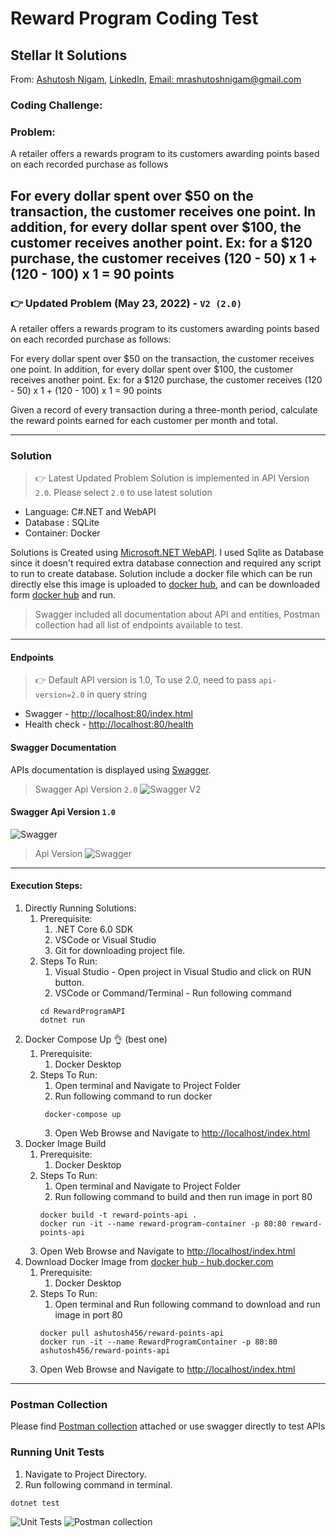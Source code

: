 # Reward Program Coding Test

## Stellar It Solutions

From: [Ashutosh Nigam](https://www.ashutoshnigam.in), [LinkedIn](https://www.linkedin.com/in/mrashutoshnigam/),
[Email: mrashutoshnigam@gmail.com](emailto:mrashutoshnigam@gmail.com)

### Coding Challenge:

### Problem:

A retailer offers a rewards program to its customers awarding points based on each recorded purchase as follows

For every dollar spent over $50 on the transaction, the customer receives one point.
In addition, for every dollar spent over $100, the customer receives another point.
Ex: for a $120 purchase, the customer receives
(120 - 50) x 1 + (120 - 100) x 1 = 90 points
---
### :point_right: Updated Problem (May 23, 2022) - `V2 (2.0)` 
A retailer offers a rewards program to its customers awarding points based on each recorded purchase as follows:

For every dollar spent over $50 on the transaction, the customer receives one point.
In addition, for every dollar spent over $100, the customer receives another point.
Ex: for a $120 purchase, the customer receives
(120 - 50) x 1 + (120 - 100) x 1 = 90 points 

Given a record of every transaction during a three-month period, calculate the reward points earned for each customer per month and total.

---
### Solution
> :point_right: Latest Updated Problem Solution is implemented in API Version `2.0`. Please select `2.0` to use latest solution
- Language: C#.NET and WebAPI
- Database : SQLite
- Container: Docker

Solutions is Created using [Microsoft.NET WebAPI](https://dotnet.microsoft.com/en-us/apps/aspnet/apis). I used Sqlite as
Database since it doesn't required extra database connection and required any script to run to create database.
Solution include a docker file which can be run directly else this image is uploaded to [docker hub](hub.docker.com),
and can be downloaded form [docker hub](hub.docker.com) and run.

> Swagger included all documentation about API and entities, Postman collection had all list of endpoints available to test.
---

#### Endpoints
> :point_right: Default API version is 1.0, To use 2.0, need to pass `api-version=2.0` in query string
- Swagger - [http://localhost:80/index.html](http://localhost/index.html)
- Health check - [http://localhost:80/health](http://localhost/health)

#### Swagger Documentation

APIs documentation is displayed using [Swagger](https://swagger.io).

> Swagger Api Version `2.0`
![Swagger V2](./AdditionalContent/swagger_v2.png "API Swagger V2")
#### Swagger Api Version `1.0`
![Swagger](./AdditionalContent/swagger.png "API Swagger")
> Api Version 
![Swagger](./AdditionalContent/swagger_api_version.png "API version Swagger")
---

#### Execution Steps:

1. Directly Running Solutions:
    1. Prerequisite:
        1. .NET Core 6.0 SDK
        2. VSCode or Visual Studio
        3. Git for downloading project file.
    2. Steps To Run:
        1. Visual Studio - Open project in Visual Studio and click on RUN button.
        2. VSCode or Command/Terminal - Run following command
       ```shell
       cd RewardProgramAPI
       dotnet run
       ```
2. Docker Compose Up :ok_hand: (best one)
    1. Prerequisite:
        1. Docker Desktop
    2. Steps To Run:
        1. Open terminal and Navigate to Project Folder
        2. Run following command to run docker
       ```shell
        docker-compose up
       ```
        3. Open Web Browse and Navigate to [http://localhost/index.html](http://localhost/index.html)
3. Docker Image Build
    1. Prerequisite:
        1. Docker Desktop
    2. Steps To Run:
        1. Open terminal and Navigate to Project Folder
        2. Run following command to build and then run image in port 80
       ```shell
       docker build -t reward-points-api .
       docker run -it --name reward-program-container -p 80:80 reward-points-api 
       ```
    3. Open Web Browse and Navigate to [http://localhost/index.html](http://localhost/index.html)
4. Download Docker Image from [docker hub - hub.docker.com](hub.docker.com)
    1. Prerequisite:
        1. Docker Desktop
    2. Steps To Run:
        1. Open terminal and Run following command to download and run image in port 80
       ```shell
       docker pull ashutosh456/reward-points-api
       docker run -it --name RewardProgramContainer -p 80:80 ashutosh456/reward-points-api
       ```
    3. Open Web Browse and Navigate to [http://localhost/index.html](http://localhost/index.html)

---

### Postman Collection

Please find [Postman collection](./RewardProgramsAPI.postman_collection.json) attached or use swagger directly to test APIs 

### Running Unit Tests

1. Navigate to Project Directory.
2. Run following command in terminal.

```shell
dotnet test 
```
![Unit Tests](./AdditionalContent/unit_tests.png "Unit Tests")
![Postman collection](./AdditionalContent/postman.png "postman collection")
